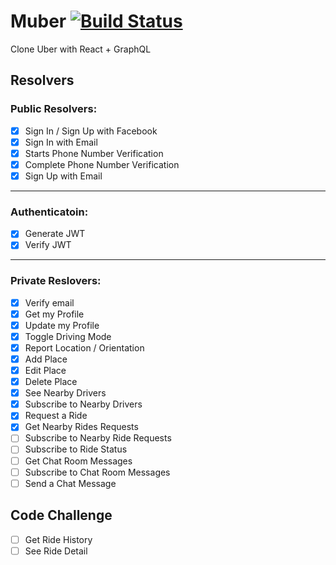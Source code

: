 # Muber [![Build Status](https://travis-ci.com/wooknick/muber.svg?branch=master)](https://travis-ci.com/wooknick/muber)

Clone Uber with React + GraphQL

## Resolvers

### Public Resolvers:

-   [x] Sign In / Sign Up with Facebook
-   [x] Sign In with Email
-   [x] Starts Phone Number Verification
-   [x] Complete Phone Number Verification
-   [x] Sign Up with Email

---

### Authenticatoin:

-   [x] Generate JWT
-   [x] Verify JWT

---

### Private Reslovers:

-   [x] Verify email
-   [x] Get my Profile
-   [x] Update my Profile
-   [x] Toggle Driving Mode
-   [x] Report Location / Orientation
-   [x] Add Place
-   [x] Edit Place
-   [x] Delete Place
-   [x] See Nearby Drivers
-   [x] Subscribe to Nearby Drivers
-   [x] Request a Ride
-   [x] Get Nearby Rides Requests
-   [ ] Subscribe to Nearby Ride Requests
-   [ ] Subscribe to Ride Status
-   [ ] Get Chat Room Messages
-   [ ] Subscribe to Chat Room Messages
-   [ ] Send a Chat Message

## Code Challenge

-   [ ] Get Ride History
-   [ ] See Ride Detail
